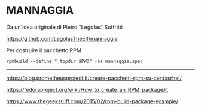 # MANNAGGIA

Da un'idea originale di Pietro "Legolas" Suffritti

https://github.com/LegolasTheElf/mannaggia

Per costruire il pacchetto RPM

`
rpmbuild --define "_topdir $PWD" -ba mannaggia.spec
`

--------------------------------------------

https://blog.prometheusproject.it/creare-pacchetti-rpm-su-centosrhel/ 

https://fedoraproject.org/wiki/How_to_create_an_RPM_package/it

https://www.thegeekstuff.com/2015/02/rpm-build-package-example/